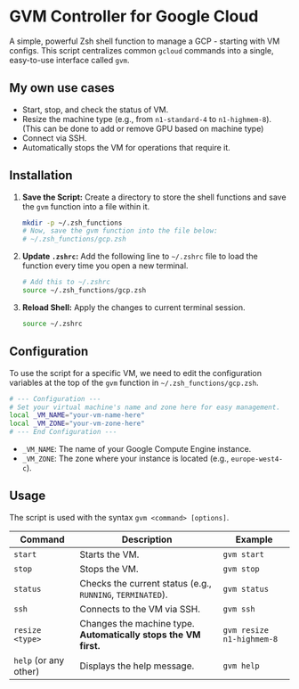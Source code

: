 # GVM Controller for Google Cloud

A simple, powerful Zsh shell function to manage a GCP - starting with VM configs. This script centralizes common `gcloud` commands into a single, easy-to-use interface called `gvm`.

## My own use cases

-   Start, stop, and check the status of VM.
-   Resize the machine type (e.g., from `n1-standard-4` to `n1-highmem-8`). (This can be done to add or remove GPU based on machine type)
-   Connect via SSH.
-   Automatically stops the VM for operations that require it.

## Installation

1.  **Save the Script:**
    Create a directory to store the shell functions and save the `gvm` function into a file within it.

    ```sh
    mkdir -p ~/.zsh_functions
    # Now, save the gvm function into the file below:
    # ~/.zsh_functions/gcp.zsh
    ```

2.  **Update `.zshrc`:**
    Add the following line to  `~/.zshrc` file to load the function every time you open a new terminal.

    ```sh
    # Add this to ~/.zshrc
    source ~/.zsh_functions/gcp.zsh
    ```

3.  **Reload Shell:**
    Apply the changes to current terminal session.

    ```sh
    source ~/.zshrc
    ```

## Configuration

To use the script for a specific VM, we need to edit the configuration variables at the top of the `gvm` function in `~/.zsh_functions/gcp.zsh`.

```zsh
# --- Configuration ---
# Set your virtual machine's name and zone here for easy management.
local _VM_NAME="your-vm-name-here"
local _VM_ZONE="your-vm-zone-here"
# --- End Configuration ---
```

-   `_VM_NAME`: The name of your Google Compute Engine instance.
-   `_VM_ZONE`: The zone where your instance is located (e.g., `europe-west4-c`).

## Usage

The script is used with the syntax `gvm <command> [options]`.

| Command               | Description                                                      | Example                                |
| --------------------- | ---------------------------------------------------------------- | -------------------------------------- |
| `start`               | Starts the VM.                                                   | `gvm start`                            |
| `stop`                | Stops the VM.                                                    | `gvm stop`                             |
| `status`              | Checks the current status (e.g., `RUNNING`, `TERMINATED`).       | `gvm status`                           |
| `ssh`                 | Connects to the VM via SSH.                                      | `gvm ssh`                              |
| `resize <type>`       | Changes the machine type. **Automatically stops the VM first.** | `gvm resize n1-highmem-8`              |
| `help` (or any other) | Displays the help message.                                       | `gvm help`                             |

